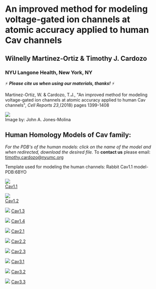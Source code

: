 # An improved method for modeling voltage-gated ion channels at atomic accuracy applied to human Cav channels
##              Wilnelly Martinez-Ortiz & Timothy J. Cardozo 
###               NYU Langone Health, New York, NY
:zap: **_Please cite us when using our materials, thanks!_** :zap:

Martinez-Ortiz, W. & Cardozo, T.J., "An improved method for modeling voltage-gated ion channels at atomic accuracy applied to human Cav channels", _Cell Reports 23_,(2018) pages 1399-1408  
<div>
<img src="https://github.com/CardozoLab/Voltage-Gated-Calcium-Channels-/blob/master/protein%20in%20membrane%20WILLA%20v110001.jpg"> 
</div> 
Image by: John A. Jones-Molina

## Human Homology Models of Cav family: 
_For the PDB's of the human models: click on the name of the model and when redirected, download the desired file._
To **contact us** please email: timothy.cardozo@nyumc.org 
<div>
Template used for modeling the human channels: Rabbit Cav1.1 model- PDB:6BYO
</div>
  
            

[<img src="https://github.com/CardozoLab/Voltage-Gated-Calcium-Channels-/blob/master/H11.png">](https://github.com/CardozoLab/Voltage-Gated-Calcium-Channels-/blob/master/HCav11.pdb.zip)    </div>          
<a href="https://github.com/CardozoLab/Voltage-Gated-Calcium-Channels-/blob/master/HCav11.pdb.zip"> Cav1.1 </a>
</div>             




[<img src="https://github.com/CardozoLab/Voltage-Gated-Calcium-Channels-/blob/master/H12.png">](https://github.com/CardozoLab/Voltage-Gated-Calcium-Channels-/blob/master/HCav12.pdb.zip)     
<a href="https://github.com/CardozoLab/Voltage-Gated-Calcium-Channels-/blob/master/HCav12.pdb.zip"> Cav1.2 </a> 
     


 
[<img src="https://github.com/CardozoLab/Voltage-Gated-Calcium-Channels-/blob/master/H13.png">](https://github.com/CardozoLab/Voltage-Gated-Calcium-Channels-/blob/master/HCav13.pdb.zip) 
<a href="https://github.com/CardozoLab/Voltage-Gated-Calcium-Channels-/blob/master/HCav13.pdb.zip"> Cav1.3 </a>
    



[<img src="https://github.com/CardozoLab/Voltage-Gated-Calcium-Channels-/blob/master/H14.png">](https://github.com/CardozoLab/Voltage-Gated-Calcium-Channels-/blob/master/HCav14.pdb.zip) 
<a href="https://github.com/CardozoLab/Voltage-Gated-Calcium-Channels-/blob/master/HCav14.pdb.zip"> Cav1.4 </a>
 


 
[<img src="https://github.com/CardozoLab/Voltage-Gated-Calcium-Channels-/blob/master/H21.png">](https://github.com/CardozoLab/Voltage-Gated-Calcium-Channels-/blob/master/HCav21.pdb.zip) 
<a href="https://github.com/CardozoLab/Voltage-Gated-Calcium-Channels-/blob/master/HCav21.pdb.zip"> Cav2.1 </a>
        



[<img src="https://github.com/CardozoLab/Voltage-Gated-Calcium-Channels-/blob/master/H22.png">](https://github.com/CardozoLab/Voltage-Gated-Calcium-Channels-/blob/master/HCav22.pdb.zip) 
<a href="https://github.com/CardozoLab/Voltage-Gated-Calcium-Channels-/blob/master/HCav22.pdb.zip"> Cav2.2 </a>
   




[<img src="https://github.com/CardozoLab/Voltage-Gated-Calcium-Channels-/blob/master/H23.png">](https://github.com/CardozoLab/Voltage-Gated-Calcium-Channels-/blob/master/HCav23.pdb.zip) 
<a href="https://github.com/CardozoLab/Voltage-Gated-Calcium-Channels-/blob/master/HCav23.pdb.zip"> Cav2.3 </a>
  




[<img src="https://github.com/CardozoLab/Voltage-Gated-Calcium-Channels-/blob/master/H31.png">](https://github.com/CardozoLab/Voltage-Gated-Calcium-Channels-/blob/master/HCav31.pdb.zip) 
<a href="https://github.com/CardozoLab/Voltage-Gated-Calcium-Channels-/blob/master/HCav31.pdb.zip"> Cav3.1 </a>
         




[<img src="https://github.com/CardozoLab/Voltage-Gated-Calcium-Channels-/blob/master/H32.png">](https://github.com/CardozoLab/Voltage-Gated-Calcium-Channels-/blob/master/HCav32.pdb.zip) 
<a href="https://github.com/CardozoLab/Voltage-Gated-Calcium-Channels-/blob/master/HCav32.pdb.zip"> Cav3.2 </a>
    




[<img src="https://github.com/CardozoLab/Voltage-Gated-Calcium-Channels-/blob/master/H33.png">](https://github.com/CardozoLab/Voltage-Gated-Calcium-Channels-/blob/master/HCav33.pdb.zip) 
<a href="https://github.com/CardozoLab/Voltage-Gated-Calcium-Channels-/blob/master/HCav33.pdb.zip"> Cav3.3 </a>
   


 
